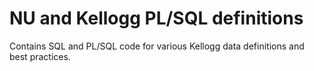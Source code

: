 # NU and Kellogg PL/SQL definitions

Contains SQL and PL/SQL code for various Kellogg data definitions and best practices.
